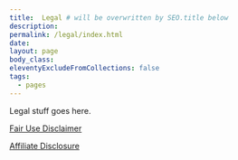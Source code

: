 ```yaml
---
title:  Legal # will be overwritten by SEO.title below
description:
permalink: /legal/index.html
date:
layout: page
body_class:
eleventyExcludeFromCollections: false
tags:
  - pages
---
```

Legal stuff goes here.

[Fair Use Disclaimer](/disclaimer/)

[Affiliate Disclosure](/affiliate-disclosure/)
